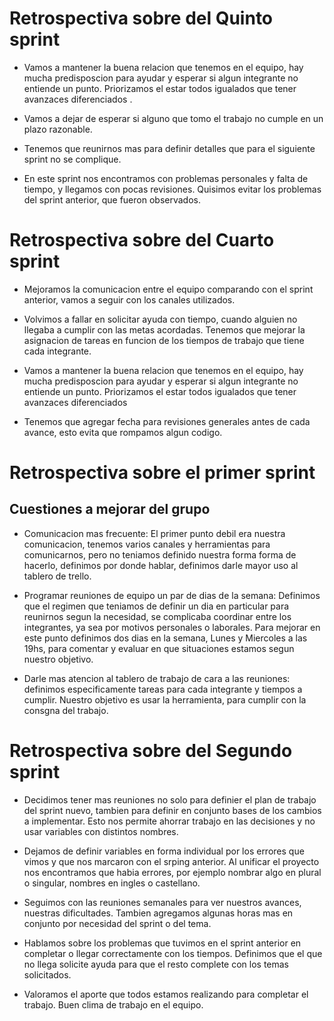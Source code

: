 # Retrospectiva sobre del Quinto sprint

* Vamos a mantener la buena relacion que tenemos en el equipo, hay mucha predisposcion para ayudar y esperar si algun integrante no entiende un punto. Priorizamos el estar todos igualados que tener avanzaces diferenciados .

* Vamos a dejar de esperar si alguno que tomo el trabajo no cumple en un plazo razonable. 

* Tenemos que reunirnos mas para definir detalles que para el siguiente sprint no se complique. 

* En este sprint nos encontramos con problemas personales y falta de tiempo, y llegamos con pocas revisiones. Quisimos evitar los problemas del sprint anterior, que fueron observados.




# Retrospectiva sobre del Cuarto sprint

* Mejoramos la comunicacion entre el equipo comparando con el sprint anterior, vamos a seguir con los canales utilizados.

* Volvimos a fallar en solicitar ayuda con tiempo, cuando alguien no llegaba a cumplir con las metas acordadas. Tenemos que mejorar la asignacion de tareas en funcion de los tiempos de trabajo que tiene cada integrante. 

* Vamos a mantener la buena relacion que tenemos en el equipo, hay mucha predisposcion para ayudar y esperar si algun integrante no entiende un punto. Priorizamos el estar todos igualados que tener avanzaces diferenciados

* Tenemos que agregar fecha para revisiones generales antes de cada avance, esto evita que rompamos algun codigo. 



# Retrospectiva sobre el primer sprint

## Cuestiones a mejorar del grupo


* Comunicacion mas frecuente: El primer punto debil era nuestra comunicacion, tenemos varios canales y herramientas para comunicarnos, pero no teniamos definido nuestra forma forma de hacerlo, definimos por donde hablar, definimos darle mayor uso al tablero de trello. 


* Programar reuniones de equipo un par de dias de la semana: Definimos que el regimen que teniamos de definir un dia en particular para reunirnos segun la necesidad, se complicaba coordinar entre los integrantes, ya sea por motivos personales o laborales. Para mejorar en este punto definimos dos dias en la semana, Lunes y Miercoles a las 19hs, para comentar y evaluar en que situaciones estamos segun nuestro objetivo.


* Darle mas atencion al tablero de trabajo de cara a las reuniones: definimos especificamente tareas para cada integrante y tiempos a cumplir. Nuestro objetivo es usar la herramienta, para cumplir con la consgna del trabajo. 

# Retrospectiva sobre del Segundo sprint

* Decidimos tener mas reuniones no solo para definier el plan de trabajo del sprint nuevo, tambien para definir en conjunto bases de los cambios a implementar. Esto nos permite ahorrar trabajo en las decisiones y no usar variables con distintos nombres.

* Dejamos de definir variables en forma individual por los errores que vimos y que nos marcaron con el srping anterior. Al unificar el proyecto nos encontramos que habia errores, por ejemplo nombrar algo en plural o singular, nombres en ingles o castellano.

* Seguimos con las reuniones semanales para ver nuestros avances, nuestras dificultades.  Tambien agregamos algunas horas mas en conjunto por necesidad del sprint o del tema.

* Hablamos sobre los problemas que tuvimos en el sprint anterior en completar o llegar correctamente con los tiempos. Definimos que el que no llega solicite ayuda para que el resto complete con los temas solicitados.

* Valoramos el aporte que todos estamos realizando para completar el trabajo. Buen clima de trabajo en el equipo. 

